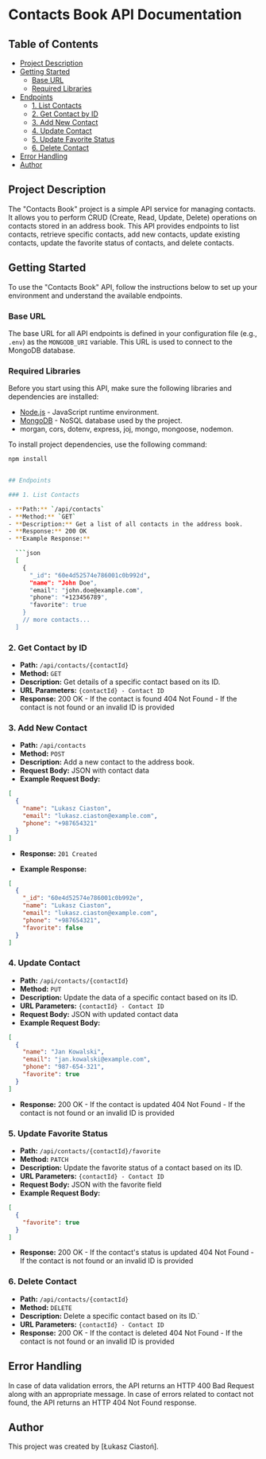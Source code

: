 # Contacts Book API Documentation

## Table of Contents

- [Project Description](#project-description)
- [Getting Started](#getting-started)
  - [Base URL](#base-url)
  - [Required Libraries](#required-libraries)
- [Endpoints](#endpoints)
  - [1. List Contacts](#1-list-contacts)
  - [2. Get Contact by ID](#2-get-contact-by-id)
  - [3. Add New Contact](#3-add-new-contact)
  - [4. Update Contact](#4-update-contact)
  - [5. Update Favorite Status](#5-update-favorite-status)
  - [6. Delete Contact](#6-delete-contact)
- [Error Handling](#error-handling)
- [Author](#author)

## Project Description

The "Contacts Book" project is a simple API service for managing contacts. It allows you to perform CRUD (Create, Read, Update, Delete) operations on contacts stored in an address book. This API provides endpoints to list contacts, retrieve specific contacts, add new contacts, update existing contacts, update the favorite status of contacts, and delete contacts.

## Getting Started

To use the "Contacts Book" API, follow the instructions below to set up your environment and understand the available endpoints.

### Base URL

The base URL for all API endpoints is defined in your configuration file (e.g., `.env`) as the `MONGODB_URI` variable. This URL is used to connect to the MongoDB database.

### Required Libraries

Before you start using this API, make sure the following libraries and dependencies are installed:

- [Node.js](https://nodejs.org/) - JavaScript runtime environment.
- [MongoDB](https://www.mongodb.com/) - NoSQL database used by the project.
- morgan, cors, dotenv, express, joj, mongo, mongoose, nodemon.

To install project dependencies, use the following command:

````bash
npm install


## Endpoints

### 1. List Contacts

- **Path:** `/api/contacts`
- **Method:** `GET`
- **Description:** Get a list of all contacts in the address book.
- **Response:** 200 OK
- **Example Response:**

  ```json
  [
    {
      "_id": "60e4d52574e786001c0b992d",
      "name": "John Doe",
      "email": "john.doe@example.com",
      "phone": "+123456789",
      "favorite": true
    }
    // more contacts...
  ]
````

### 2. Get Contact by ID

- **Path:** `/api/contacts/{contactId}`
- **Method:** `GET`
- **Description:** Get details of a specific contact based on its ID.
- **URL Parameters:** `{contactId} - Contact ID`
- **Response:**
  200 OK - If the contact is found
  404 Not Found - If the contact is not found or an invalid ID is provided

### 3. Add New Contact

- **Path:** `/api/contacts`
- **Method:** `POST`
- **Description:** Add a new contact to the address book.
- **Request Body:** JSON with contact data
- **Example Request Body:**

```json
[
  {
    "name": "Lukasz Ciaston",
    "email": "lukasz.ciaston@example.com",
    "phone": "+987654321"
  }
]
```

- **Response:** `201 Created`

- **Example Response:**

```json
[
  {
    "_id": "60e4d52574e786001c0b992e",
    "name": "Lukasz Ciaston",
    "email": "lukasz.ciaston@example.com",
    "phone": "+987654321",
    "favorite": false
  }
]
```

### 4. Update Contact

- **Path:** `/api/contacts/{contactId}`
- **Method:** `PUT`
- **Description:** Update the data of a specific contact based on its ID.
- **URL Parameters:** `{contactId} - Contact ID`
- **Request Body:** JSON with updated contact data
- **Example Request Body:**

```json
[
  {
    "name": "Jan Kowalski",
    "email": "jan.kowalski@example.com",
    "phone": "987-654-321",
    "favorite": true
  }
]
```

- **Response:**
  200 OK - If the contact is updated
  404 Not Found - If the contact is not found or an invalid ID is provided

### 5. Update Favorite Status

- **Path:** `/api/contacts/{contactId}/favorite`
- **Method:** `PATCH`
- **Description:** Update the favorite status of a contact based on its ID.
- **URL Parameters:** `{contactId} - Contact ID`
- **Request Body:** JSON with the favorite field
- **Example Request Body:**

```json
[
  {
    "favorite": true
  }
]
```

- **Response:**
  200 OK - If the contact's status is updated
  404 Not Found - If the contact is not found or an invalid ID is provided

### 6. Delete Contact

- **Path:** `/api/contacts/{contactId}`
- **Method:** `DELETE`
- **Description:** Delete a specific contact based on its ID.`
- **URL Parameters:** `{contactId} - Contact ID`
- **Response:**
  200 OK - If the contact is deleted
  404 Not Found - If the contact is not found or an invalid ID is provided

## Error Handling

In case of data validation errors, the API returns an HTTP 400 Bad Request along with an appropriate message.
In case of errors related to contact not found, the API returns an HTTP 404 Not Found response.

## Author

This project was created by [Łukasz Ciastoń].
